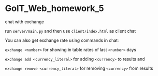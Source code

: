 # GoIT_Web_homework_5
chat with exchange

run `server/main.py` and then use `client/index.html` as client chat

You can also get exchange rate using commands in chat:

`exchange <number>` for showing in table rates of last `<number>` days

`exchange add <currency_literal>` for adding `<currency>` to results and

`exchange remove <currency_literal>` for removing `<currency>` from results
